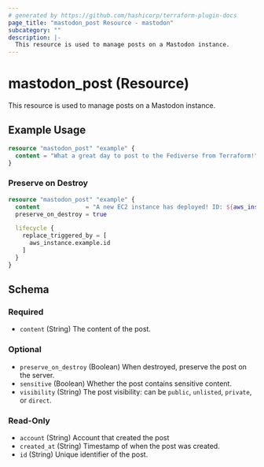 ```yaml
---
# generated by https://github.com/hashicorp/terraform-plugin-docs
page_title: "mastodon_post Resource - mastodon"
subcategory: ""
description: |-
  This resource is used to manage posts on a Mastodon instance.
---
```


# mastodon_post (Resource)

This resource is used to manage posts on a Mastodon instance.

## Example Usage

```terraform
resource "mastodon_post" "example" {
  content = "What a great day to post to the Fediverse from Terraform!"
}
```

### Preserve on Destroy

```terraform
resource "mastodon_post" "example" {
  content             = "A new EC2 instance has deployed! ID: ${aws_instance.example.id}"
  preserve_on_destroy = true

  lifecycle {
    replace_triggered_by = [
      aws_instance.example.id
    ]
  }
}
```

<!-- schema generated by tfplugindocs -->
## Schema

### Required

- `content` (String) The content of the post.

### Optional

- `preserve_on_destroy` (Boolean) When destroyed, preserve the post on the server.
- `sensitive` (Boolean) Whether the post contains sensitive content.
- `visibility` (String) The post visibility: can be `public`, `unlisted`, `private`, or `direct`.

### Read-Only

- `account` (String) Account that created the post
- `created_at` (String) Timestamp of when the post was created.
- `id` (String) Unique identifier of the post.
